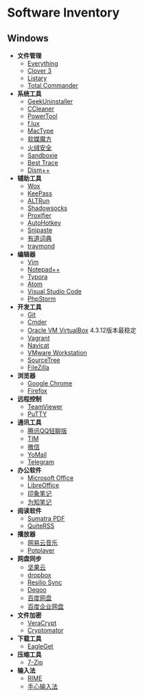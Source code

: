 # Software Inventory

## Windows

- __文件管理__
  - [Everything](https://www.voidtools.com/)
  - [Clover 3](http://cn.ejie.me/)
  - [Listary](http://www.listary.com/)
  - [Total Commander](https://www.ghisler.com/)
- __系统工具__
  - [GeekUninstaller](https://www.geekuninstaller.com/)
  - [CCleaner](https://www.piriform.com/ccleaner)
  - [PowerTool](http://powertool.s601.xrea.com/)
  - [f.lux](https://justgetflux.com/)
  - [MacType](http://mactype.net/)
  - [软媒魔方](http://mofang.ruanmei.com/)
  - [火绒安全](http://huorong.cn/)
  - [Sandboxie](https://www.sandboxie.com/)
  - [Best Trace](https://www.ipip.net/download.html)
  - [Dism++](http://www.chuyu.me/zh-Hans/)
- __辅助工具__
  - [Wox](http://www.getwox.com/)
  - [KeePass](http://keepass.info/index.html)
  - [ALTRun](https://code.google.com/archive/p/altrun/)
  - [Shadowsocks](https://github.com/shadowsocks)
  - [Proxifier](http://www.proxifier.com/)
  - [AutoHotkey](https://autohotkey.com/)
  - [Snipaste](https://www.snipaste.com/)
  - [有道词典](http://www.youdao.com/)
  - [traymond](https://github.com/fcFn/traymond)
- __编辑器__
  - [Vim](http://www.vim.org/)
  - [Notepad++](https://notepad-plus-plus.org/)
  - [Typora](https://typora.io/)
  - [Atom](https://atom.io/)
  - [Visual Studio Code](https://code.visualstudio.com/)
  - [PhpStorm](https://confluence.jetbrains.com/display/PhpStorm/PhpStorm+Early+Access+Program)
- __开发工具__
  - [Git](https://git-scm.com/)
  - [Cmder](http://cmder.net/)
  - [Oracle VM VirtualBox](https://www.virtualbox.org/) 4.3.12版本最稳定
  - [Vagrant](https://www.vagrantup.com/)
  - [Navicat](https://www.navicat.com.cn/)
  - [VMware Workstation](https://www.vmware.com/)
  - [SourceTree](https://www.sourcetreeapp.com/)
  - [FileZilla](https://filezilla-project.org/)
- __浏览器__
  - [Google Chrome](https://www.google.com/chrome/browser/desktop/index.html)
  - [Firefox](https://www.mozilla.org/zh-CN/firefox/new/)
- __远程控制__
  - [TeamViewer](https://www.teamviewer.com/zhCN/)
  - [PuTTY](http://www.putty.org/)
- __通讯工具__
  - [腾讯QQ轻聊版](http://im.qq.com/lightqq/)
  - [TIM](http://tim.qq.com/)
  - [微信](https://weixin.qq.com/)
  - [YoMail](http://www.yomail.com/)
  - [Telegram](https://telegram.org/)
- __办公软件__
  - [Microsoft Office](https://www.office.com/)
  - [LibreOffice](https://zh-cn.libreoffice.org/)
  - [印象笔记](https://www.yinxiang.com/)
  - [为知笔记](http://www.wiz.cn/)
- __阅读软件__
  - [Sumatra PDF](https://www.sumatrapdfreader.org)
  - [QuiteRSS](https://quiterss.org/)
- __播放器__
  - [网易云音乐](http://music.163.com/)
  - [Potplayer](http://potplayer.daum.net/?lang=zh_CN)
- __网盘同步__
  - [坚果云](https://www.jianguoyun.com/)
  - [dropbox](https://www.dropbox.com/)
  - [Resilio Sync](https://www.resilio.com/)
  - [Degoo](https://degoo.com/)
  - [百度网盘](https://pan.baidu.com/)
  - [百度企业网盘](https://eyun.baidu.com/)
- __文件加密__
  - [VeraCrypt](https://veracrypt.codeplex.com/)
  - [Cryptomator](https://cryptomator.org/)
- __下载工具__
  - [EagleGet](http://www.eagleget.com/cn/)
- __压缩工具__
  - [7-Zip](http://www.7-zip.org/)
- __输入法__
  - [RIME](http://rime.im/)
  - [手心输入法](http://www.xinshuru.com)
